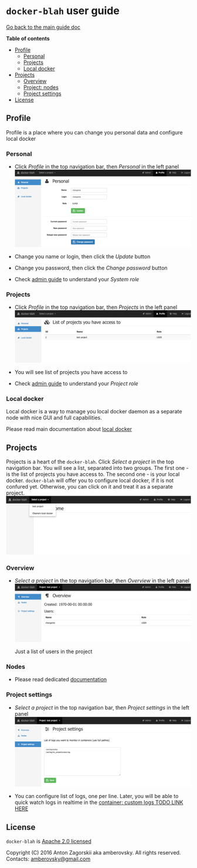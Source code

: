 # `docker-blah` user guide

[Go back to the main guide doc](../README.md)

**Table of contents**

 * [Profile](#profile)
   * [Personal](#profile_personal)
   * [Projects](#profile_projects)
   * [Local docker](#profile_local_docker)   
 * [Projects](#projects)
   * [Overview](#project_overview)
   * [Project: nodes](#project_nodes)   
   * [Project settings](#project_settings)
 * [License](#license)

<a name="profile"></a>
## Profile

Profile is a place where you can change you personal data and configure local docker

<a name="profile_personal"></a>
### Personal

-   Click *Profile* in the top navigation bar, then *Personal* in the left panel
    ![Profile - personal](./profile/profile-personal.png "Profile - personal")
    
-   Change you name or login, then click the *Update* button

-   Change you password, then click the *Change password* button

-   Check [admin guide](/docs/usage/admin/README.md#users) to understand your *System role*

<a name="profile_projects"></a>
### Projects

-   Click *Profile* in the top navigation bar, then *Projects* in the left panel
    ![Profile - projects](./profile/profile-projects.png "Profile - projects")
    
-   You will see list of projects you have access to

-   Check [admin guide](/docs/usage/admin/README.md#users) to understand your *Project role*

<a name="profile_local_docker"></a>
### Local docker

Local docker is a way to manage you local docker daemon as a separate node with nice GUI and full capabilities.

Please read main documentation about [local docker](/README.md#connect_local_docker)

<a name="projects"></a>
## Projects

Projects is a heart of the `docker-blah`. Click *Select a project* in the top navigation bar. You will see a list, separated into two groups. The first one - is the list of projects you have access to. The second one - is your local docker. `docker-blah` will offer you to configure local docker, if it is not confured yet. Otherwise, you can click on it and treat it as a separate project.
![Project - select](./project/project-select.png "Project - select")
  
<a name="project_overview"></a>
### Overview

-   *Select a project* in the top navigation bar, then *Overview* in the left panel
    ![Project - overview](./project/project-overview.png "Project - overview")
    
    Just a list of users in the project
    
<a name="project_nodes"></a>
### Nodes

-   Please read dedicated [documentation](/docs/usage/user/nodes/README.md)

<a name="project_settings"></a>
### Project settings

-   *Select a project* in the top navigation bar, then *Project settings* in the left panel
    ![Project - settings](./project/project-settings.png "Project - settings")
    
-   You can configure list of logs, one per line. Later, you will be able to quick watch logs in realtime in the [container: custom logs TODO LINK HERE]()

<a name="license"></a>
## License

`docker-blah` is [Apache 2.0 licensed](../LICENSE)

Copyright (C) 2016 Anton Zagorskii aka amberovsky.
All rights reserved. Contacts: <amberovsky@gmail.com> 
